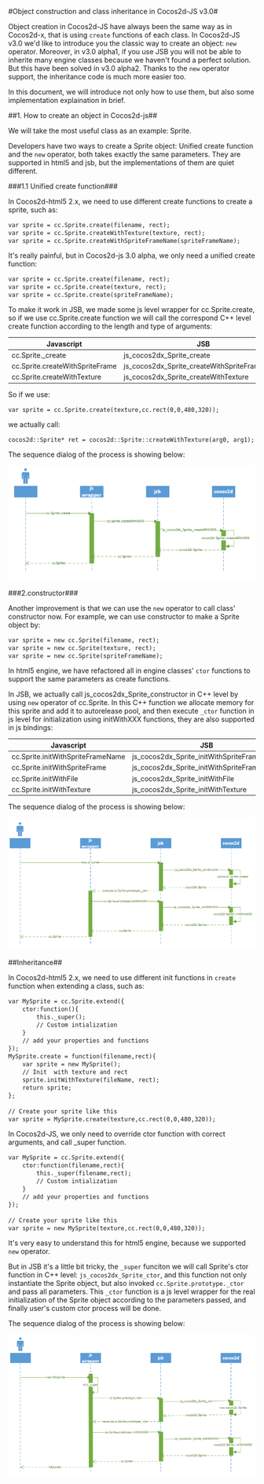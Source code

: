#Object construction and class inheritance in Cocos2d-JS v3.0#

Object creation in Cocos2d-JS have always been the same way as in Cocos2d-x, that is using `create` functions of each class. In Cocos2d-JS v3.0 we'd like to introduce you the classic way to create an object: `new` operator. Moreover, in v3.0 alpha1, if you use JSB you will not be able to inherite many engine classes because we haven't found a perfect solution. But this have been solved in v3.0 alpha2. Thanks to the `new` operator support, the inheritance code is much more easier too.

In this document, we will introduce not only how to use them, but also some implementation explaination in brief.

##1. How to create an object in Cocos2d-js##

We will take the most useful class as an example: Sprite.

Developers have two ways to create a Sprite object: Unified create function and the `new` operator, both takes exactly the same parameters. They are supported in html5 and jsb, but the implementations of them are quiet different.

###1.1 Unified create function###

In Cocos2d-html5 2.x, we need to use different create functions to create a sprite, such as:

	var sprite = cc.Sprite.create(filename, rect);
	var sprite = cc.Sprite.createWithTexture(texture, rect);
	var sprite = cc.Sprite.createWithSpriteFrameName(spriteFrameName);
    
It's really painful, but in Cocos2d-js 3.0 alpha, we only need a unified create function:
	
	var sprite = cc.Sprite.create(filename, rect);
	var sprite = cc.Sprite.create(texture, rect);
	var sprite = cc.Sprite.create(spriteFrameName);

To make it work in JSB, we made some js level wrapper for cc.Sprite.create, so if we use cc.Sprite.create function we will call the correspond C++ level create function according to the length and type of arguments:

| Javascript | JSB | Cocos2d-x |
| ---------- |-----|-----------|              
| cc.Sprite._create | js_cocos2dx_Sprite_create | cocos2d::Sprite::create |
| cc.Sprite.createWithSpriteFrame | js_cocos2dx_Sprite_createWithSpriteFrameName | cocos2d::Sprite::createWithSpriteFrameName |
| cc.Sprite.createWithTexture | js_cocos2dx_Sprite_createWithTexture | cocos2d::Sprite::createWithTexture |

So if we use:
    
    var sprite = cc.Sprite.create(texture,cc.rect(0,0,480,320));

we actually call:

	cocos2d::Sprite* ret = cocos2d::Sprite::createWithTexture(arg0, arg1);

The sequence dialog of the process is showing below:

![](res/1.PNG)


###2.constructor###

Another improvement is that we can use the `new` operator to call class' constructor now. For example, we can use constructor to make a Sprite object by:

	var sprite = new cc.Sprite(filename, rect);
	var sprite = new cc.Sprite(texture, rect);
	var sprite = new cc.Sprite(spriteFrameName);

In html5 engine, we have refactored all in engine classes' `ctor` functions to support the same parameters as create functions.

In JSB, we actually call js\_cocos2dx\_Sprite\_constructor in C++ level by using `new` operator of cc.Sprite. In this C++ function we allocate memory for this sprite and add it to autorelease pool, and then execute `_ctor` function in js level for initialization using initWithXXX functions, they are also supported in js bindings:

| Javascript | JSB | Cocos2d-x |
| ---------- |-----|-----------|              
| cc.Sprite.initWithSpriteFrameName | js_cocos2dx_Sprite_initWithSpriteFrameName | cocos2d::Sprite::initWithSpriteFrameName |
| cc.Sprite.initWithSpriteFrame | js_cocos2dx_Sprite_initWithSpriteFrame | cocos2d::Sprite::initWithSpriteFrame |
| cc.Sprite.initWithFile | js_cocos2dx_Sprite_initWithFile | cocos2d::Sprite::initWithFile |
| cc.Sprite.initWithTexture | js_cocos2dx_Sprite_initWithTexture | cocos2d::Sprite::initWithTexture |

The sequence dialog of the process is showing below:

![](res/2.PNG)


##Inheritance##

In Cocos2d-html5 2.x, we need to use different init functions in `create` function when extending a class, such as:

	var MySprite = cc.Sprite.extend({
		ctor:function(){
			this._super();
			// Custom intialization
		}
		// add your properties and functions
	});
	MySprite.create = function(filename,rect){
		var sprite = new MySprite();
		// Init  with texture and rect
		sprite.initWithTexture(fileName, rect);
		return sprite;
	};
    
    // Create your sprite like this
    var sprite = MySprite.create(texture,cc.rect(0,0,480,320));
    
In Cocos2d-JS, we only need to override ctor function with correct arguments, and call _super function.

	var MySprite = cc.Sprite.extend({
		ctor:function(filename,rect){
			this._super(filename,rect);
			// Custom intialization
		}
		// add your properties and functions
	});
    
    // Create your sprite like this
    var sprite = new MySprite(texture,cc.rect(0,0,480,320));

It's very easy to understand this for html5 engine, because we supported `new` operator.

But in JSB it's a little bit tricky, the `_super` funciton we will call Sprite's ctor function in C++ level: `js_cocos2dx_Sprite_ctor`, and this function not only instantiate the Sprite object, but also invoked `cc.Sprite.prototype._ctor` and pass all parameters. This `_ctor` function is a js level wrapper for the real initialization of the Sprite object according to the parameters passed, and finally user's custom ctor process will be done.

The sequence dialog of the process is showing below:

![](res/3.PNG)
